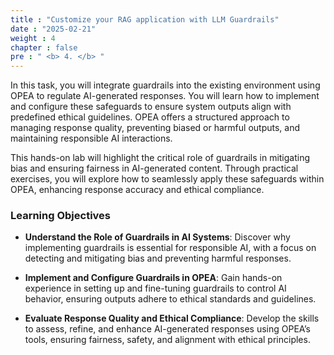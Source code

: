 ```yaml
---
title : "Customize your RAG application with LLM Guardrails"
date : "2025-02-21"
weight : 4
chapter : false
pre : " <b> 4. </b> "
---
```


In this task, you will integrate guardrails into the existing environment using OPEA to regulate AI-generated responses. You will learn how to implement and configure these safeguards to ensure system outputs align with predefined ethical guidelines. OPEA offers a structured approach to managing response quality, preventing biased or harmful outputs, and maintaining responsible AI interactions.

This hands-on lab will highlight the critical role of guardrails in mitigating bias and ensuring fairness in AI-generated content. Through practical exercises, you will explore how to seamlessly apply these safeguards within OPEA, enhancing response accuracy and ethical compliance.

### Learning Objectives
+ **Understand the Role of Guardrails in AI Systems**: Discover why implementing guardrails is essential for responsible AI, with a focus on detecting and mitigating bias and preventing harmful responses.

+ **Implement and Configure Guardrails in OPEA**: Gain hands-on experience in setting up and fine-tuning guardrails to control AI behavior, ensuring outputs adhere to ethical standards and guidelines.

+ **Evaluate Response Quality and Ethical Compliance**: Develop the skills to assess, refine, and enhance AI-generated responses using OPEA’s tools, ensuring fairness, safety, and alignment with ethical principles.

